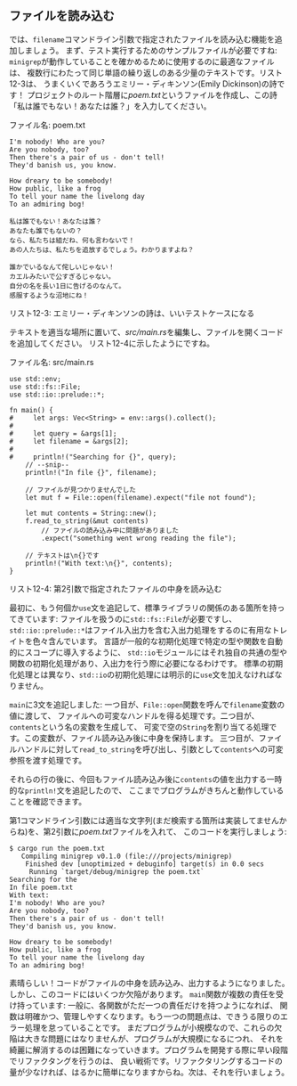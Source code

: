 <!--
## Reading a File
-->

## ファイルを読み込む

<!--
Now we’ll add functionality to read the file that is specified in the
`filename` command line argument. First, we need a sample file to test it with:
the best kind of file to use to make sure `minigrep` is working is one with a
small amount of text over multiple lines with some repeated words. Listing 12-3
has an Emily Dickinson poem that will work well! Create a file called
*poem.txt* at the root level of your project, and enter the poem “I’m Nobody!
Who are you?”
-->

では、`filename`コマンドライン引数で指定されたファイルを読み込む機能を追加しましょう。
まず、テスト実行するためのサンプルファイルが必要ですね: `minigrep`が動作していることを確かめるために使用するのに最適なファイルは、
複数行にわたって同じ単語の繰り返しのある少量のテキストです。リスト12-3は、
うまくいくであろうエミリー・ディキンソン(Emily Dickinson)の詩です！
プロジェクトのルート階層に*poem.txt*というファイルを作成し、この詩「私は誰でもない！あなたは誰？」を入力してください。

<!--
<span class="filename">Filename: poem.txt</span>
-->

<span class="filename">ファイル名: poem.txt</span>

```text
I'm nobody! Who are you?
Are you nobody, too?
Then there's a pair of us - don't tell!
They'd banish us, you know.

How dreary to be somebody!
How public, like a frog
To tell your name the livelong day
To an admiring bog!

私は誰でもない！あなたは誰？
あなたも誰でもないの？
なら、私たちは組だね、何も言わないで！
あの人たちは、私たちを追放するでしょう。わかりますよね？

誰かでいるなんて侘しいじゃない！
カエルみたいで公すぎるじゃない。
自分の名を長い1日に告げるのなんて。
感服するような沼地にね！
```

<!--
<span class="caption">Listing 12-3: A poem by Emily Dickinson makes a good test
case</span>
-->

<span class="caption">リスト12-3: エミリー・ディキンソンの詩は、いいテストケースになる</span>

<!--
With the text in place, edit *src/main.rs* and add code to open the file, as
shown in Listing 12-4.
-->

テキストを適当な場所に置いて、*src/main.rs*を編集し、ファイルを開くコードを追加してください。
リスト12-4に示したようにですね。

<!--
<span class="filename">Filename: src/main.rs</span>
-->

<span class="filename">ファイル名: src/main.rs</span>

```rust,should_panic
use std::env;
use std::fs::File;
use std::io::prelude::*;

fn main() {
#     let args: Vec<String> = env::args().collect();
#
#     let query = &args[1];
#     let filename = &args[2];
#
#     println!("Searching for {}", query);
    // --snip--
    println!("In file {}", filename);

    // ファイルが見つかりませんでした
    let mut f = File::open(filename).expect("file not found");

    let mut contents = String::new();
    f.read_to_string(&mut contents)
        // ファイルの読み込み中に問題がありました
        .expect("something went wrong reading the file");

    // テキストは\n{}です
    println!("With text:\n{}", contents);
}
```

<!--
<span class="caption">Listing 12-4: Reading the contents of the file specified
by the second argument</span>
-->

<span class="caption">リスト12-4: 第2引数で指定されたファイルの中身を読み込む</span>

<!--
First, we add some more `use` statements to bring in relevant parts of the
standard library: we need `std::fs::File` to handle files, and
`std::io::prelude::*` contains various useful traits for doing I/O, including
file I/O. In the same way that Rust has a general prelude that brings certain
types and functions into scope automatically, the `std::io` module has its own
prelude of common types and functions you’ll need when working with I/O. Unlike
the default prelude, we must explicitly add a `use` statement for the
prelude from `std::io`.
-->

最初に、もう何個か`use`文を追記して、標準ライブラリの関係のある箇所を持ってきています:
ファイルを扱うのに`std::fs::File`が必要ですし、
`std::io::prelude::*`はファイル入出力を含む入出力処理をするのに有用なトレイトを色々含んでいます。
言語が一般的な初期化処理で特定の型や関数を自動的にスコープに導入するように、
`std::io`モジュールにはそれ独自の共通の型や関数の初期化処理があり、入出力を行う際に必要になるわけです。
標準の初期化処理とは異なり、`std::io`の初期化処理には明示的に`use`文を加えなければなりません。

<!--
In `main`, we’ve added three statements: first, we get a mutable handle to the
file by calling the `File::open` function and passing it the value of the
`filename` variable. Second, we create a variable called `contents` and set it
to a mutable, empty `String`. This will hold the content of the file after we
read it in. Third, we call `read_to_string` on our file handle and pass a
mutable reference to `contents` as an argument.
-->

`main`に3文を追記しました: 一つ目が、`File::open`関数を呼んで`filename`変数の値に渡して、
ファイルへの可変なハンドルを得る処理です。二つ目が、`contents`という名の変数を生成して、
可変で空の`String`を割り当てる処理です。この変数が、ファイル読み込み後に中身を保持します。
三つ目が、ファイルハンドルに対して`read_to_string`を呼び出し、引数として`contents`への可変参照を渡す処理です。

<!--
After those lines, we’ve again added a temporary `println!` statement that
prints the value of `contents` after the file is read, so we can check that the
program is working so far.
-->

それらの行の後に、今回もファイル読み込み後に`contents`の値を出力する一時的な`println!`文を追記したので、
ここまでプログラムがきちんと動作していることを確認できます。

<!--
Let’s run this code with any string as the first command line argument (because
we haven’t implemented the searching part yet) and the *poem.txt* file as the
second argument:
-->

第1コマンドライン引数には適当な文字列(まだ検索する箇所は実装してませんからね)を、第2引数に*poem.txt*ファイルを入れて、
このコードを実行しましょう:

```text
$ cargo run the poem.txt
   Compiling minigrep v0.1.0 (file:///projects/minigrep)
    Finished dev [unoptimized + debuginfo] target(s) in 0.0 secs
     Running `target/debug/minigrep the poem.txt`
Searching for the
In file poem.txt
With text:
I'm nobody! Who are you?
Are you nobody, too?
Then there's a pair of us - don't tell!
They'd banish us, you know.

How dreary to be somebody!
How public, like a frog
To tell your name the livelong day
To an admiring bog!
```

<!--
4行目の冒頭は、末端のone ideaをあえて訳していない。こちらの方が日本語としては自然と思われる
-->

<!--
Great! The code read and then printed the content of the file. But the code
has a few flaws. The `main` function has multiple responsibilities: generally,
functions are clearer and easier to maintain if each function is responsible
for only one idea. The other problem is that we’re not handling errors as well
as we could. The program is still small, so these flaws aren’t a big problem,
but as the program grows, it will be harder to fix them cleanly. It’s good
practice to begin refactoring early on when developing a program, because it’s
much easier to refactor smaller amounts of code. We’ll do that next.
-->

素晴らしい！コードがファイルの中身を読み込み、出力するようになりました。しかし、このコードにはいくつか欠陥があります。
`main`関数が複数の責任を受け持っています: 一般に、各関数がただ一つの責任だけを持つようになれば、
関数は明確かつ、管理しやすくなります。もう一つの問題点は、できうる限りのエラー処理を怠っていることです。
まだプログラムが小規模なので、これらの欠陥は大きな問題にはなりませんが、プログラムが大規模になるにつれ、
それを綺麗に解消するのは困難になっていきます。プログラムを開発する際に早い段階でリファクタングを行うのは、
良い戦術です。リファクタリングするコードの量が少なければ、はるかに簡単になりますからね。次は、それを行いましょう。
